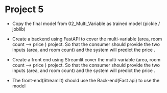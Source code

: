 # Project 5 
 
- Copy the final model from 02_Multi_Variable as trained model (pickle / joblib)

- Create a backend using FastAPI to cover the multi-variable (area, room count --> price ) project. So that the consumer should provide the two inputs (area, and room count) 
and the system will predict the price .


- Create a front end using Streamlit cover the multi-variable (area, room count --> price ) project. So that the consumer should provide the two inputs (area, and room count) 
and the system will predict the price .

- The front-end(Streamlit) should use the Back-end(Fast api) to use the model



